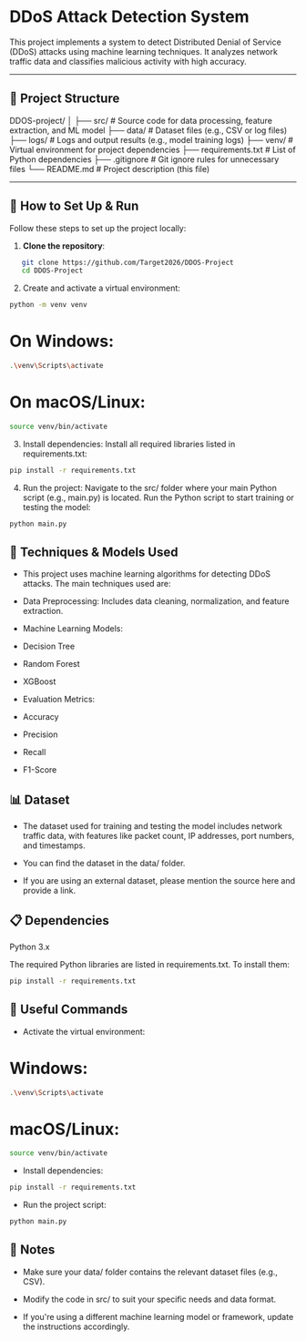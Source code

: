 # DDoS Attack Detection System

This project implements a system to detect Distributed Denial of Service (DDoS) attacks using machine learning techniques. It analyzes network traffic data and classifies malicious activity with high accuracy.

---

## 📁 Project Structure

DDOS-project/
│
├── src/ # Source code for data processing, feature extraction, and ML model
├── data/ # Dataset files (e.g., CSV or log files)
├── logs/ # Logs and output results (e.g., model training logs)
├── venv/ # Virtual environment for project dependencies
├── requirements.txt # List of Python dependencies
├── .gitignore # Git ignore rules for unnecessary files
└── README.md # Project description (this file)

---

## 🚀 How to Set Up & Run

Follow these steps to set up the project locally:

1. **Clone the repository**:
```bash
   git clone https://github.com/Target2026/DDOS-Project
   cd DDOS-Project
```

2. Create and activate a virtual environment:
```bash
python -m venv venv
```
# On Windows:
```bash
.\venv\Scripts\activate
```
# On macOS/Linux:
```bash
source venv/bin/activate
```

3. Install dependencies:
Install all required libraries listed in requirements.txt:
```bash
pip install -r requirements.txt
```

4. Run the project:
 Navigate to the src/ folder where your main Python script (e.g., main.py) is located.
 Run the Python script to start training or testing the model:
 ```bash
 python main.py
 ```


## 🧠 Techniques & Models Used
- This project uses machine learning algorithms for detecting DDoS attacks. The main techniques used are:

- Data Preprocessing: Includes data cleaning, normalization, and feature extraction.

- Machine Learning Models:

- Decision Tree

- Random Forest

- XGBoost

- Evaluation Metrics: 

- Accuracy

- Precision

- Recall

- F1-Score



## 📊 Dataset

- The dataset used for training and testing the model includes network traffic data, with features like packet count, IP addresses, port numbers, and timestamps. 

- You can find the dataset in the data/ folder. 

- If you are using an external dataset, please mention the source here and provide a link.



## 📋 Dependencies
Python 3.x

The required Python libraries are listed in requirements.txt. To install them:
```bash
pip install -r requirements.txt
```


## 🔧 Useful Commands

- Activate the virtual environment:

# Windows:
```bash
.\venv\Scripts\activate
```
# macOS/Linux:
```bash
source venv/bin/activate
```

- Install dependencies:
```bash
pip install -r requirements.txt
```
- Run the project script:
```bash
python main.py
```



## 📝 Notes

- Make sure your data/ folder contains the relevant dataset files (e.g., CSV).

- Modify the code in src/ to suit your specific needs and data format.

- If you're using a different machine learning model or framework, update the instructions accordingly.


